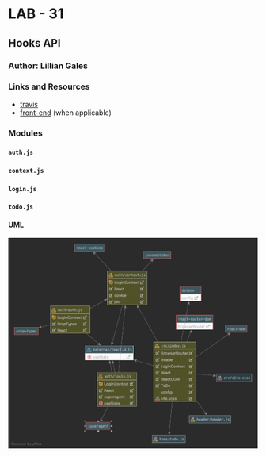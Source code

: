 # LAB - 31

## Hooks API

### Author: Lillian Gales

### Links and Resources
* [travis](http://xyz.com)
* [front-end](https://lab31-hooks-app.herokuapp.com/) (when applicable)

### Modules
#### `auth.js`
#### `context.js`
#### `login.js`
#### `todo.js`

#### UML
![UML](UML.png)
